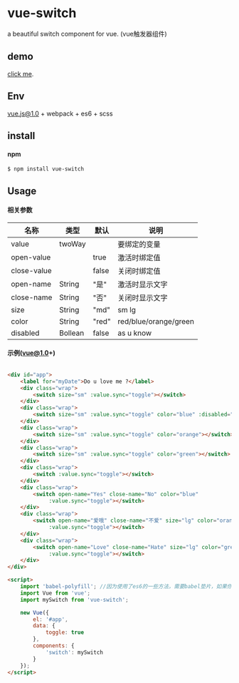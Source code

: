 # vue-switch

a beautiful switch component for vue. (vue触发器组件)

## demo

[click me](http://dai-siki.github.io/vue-switch/example/demo.html).


## Env

vue.js@1.0 + webpack + es6 + scss


## install

#### npm

```shell
$ npm install vue-switch
```

## Usage

#### 相关参数

| 名称              | 类型               | 默认             | 说明                                         |
| ----------------- | ----------------- | ---------------- | --------------------------------------------- |
| value             | twoWay            |                  | 要绑定的变量    |
| open-value             |             | true               | 激活时绑定值                   |
| close-value            |             | false     | 关闭时绑定值                                    |
| open-name             | String            | "是"               | 激活时显示文字                   |
| close-name            | String            | "否"     | 关闭时显示文字                                    |
| size           | String           | "md"            | sm lg              |
| color       | String            | "red"               | red/blue/orange/green                                     |
| disabled       | Bollean            | false               | as u know                                    |


#### 示例(vue@1.0+)

```html

<div id="app">
	<label for="myDate">Do u love me ?</label>
	<div class="wrap">
		<switch size="sm" :value.sync="toggle"></switch>
	</div>
	<div class="wrap">
		<switch size="sm" :value.sync="toggle" color="blue" :disabled="true"></switch>
	</div>
	<div class="wrap">
		<switch size="sm" :value.sync="toggle" color="orange"></switch>
	</div>
	<div class="wrap">
		<switch size="sm" :value.sync="toggle" color="green"></switch>
	</div>
	<div class="wrap">
		<switch :value.sync="toggle"></switch>
	</div>
	<div class="wrap">
		<switch open-name="Yes" close-name="No" color="blue"
			 :value.sync="toggle"></switch>
	</div>
	<div class="wrap">
		<switch open-name="爱哦" close-name="不爱" size="lg" color="orange"
			 :value.sync="toggle"></switch>
	</div>
	<div class="wrap">
		<switch open-name="Love" close-name="Hate" size="lg" color="green"
			 :value.sync="toggle"></switch>
	</div>
</div>

<script>
	import 'babel-polyfill'; //因为使用了es6的一些方法，需要babel垫片，如果你项目中已有相关兼容性方案，可忽略
	import Vue from 'vue';
	import mySwitch from 'vue-switch';

	new Vue({
		el: '#app',
		data: {
			toggle: true
		},
		components: {
			'switch': mySwitch
		}
	});
</script>

```
